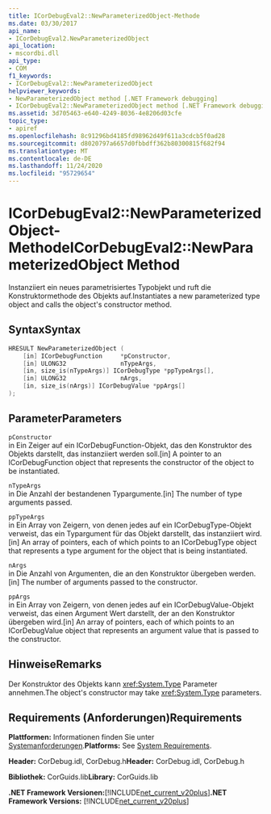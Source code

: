 ```yaml
---
title: ICorDebugEval2::NewParameterizedObject-Methode
ms.date: 03/30/2017
api_name:
- ICorDebugEval2.NewParameterizedObject
api_location:
- mscordbi.dll
api_type:
- COM
f1_keywords:
- ICorDebugEval2::NewParameterizedObject
helpviewer_keywords:
- NewParameterizedObject method [.NET Framework debugging]
- ICorDebugEval2::NewParameterizedObject method [.NET Framework debugging]
ms.assetid: 3d705463-e640-4249-8036-4e8206d03cfe
topic_type:
- apiref
ms.openlocfilehash: 8c91296bd4185fd98962d49f611a3cdcb5f0ad28
ms.sourcegitcommit: d8020797a6657d0fbbdff362b80300815f682f94
ms.translationtype: MT
ms.contentlocale: de-DE
ms.lasthandoff: 11/24/2020
ms.locfileid: "95729654"
---
```

# <a name="icordebugeval2newparameterizedobject-method"></a><span data-ttu-id="8a232-102">ICorDebugEval2::NewParameterizedObject-Methode</span><span class="sxs-lookup"><span data-stu-id="8a232-102">ICorDebugEval2::NewParameterizedObject Method</span></span>

<span data-ttu-id="8a232-103">Instanziiert ein neues parametrisiertes Typobjekt und ruft die Konstruktormethode des Objekts auf.</span><span class="sxs-lookup"><span data-stu-id="8a232-103">Instantiates a new parameterized type object and calls the object's constructor method.</span></span>  
  
## <a name="syntax"></a><span data-ttu-id="8a232-104">Syntax</span><span class="sxs-lookup"><span data-stu-id="8a232-104">Syntax</span></span>  
  
```cpp  
HRESULT NewParameterizedObject (  
    [in] ICorDebugFunction     *pConstructor,  
    [in] ULONG32               nTypeArgs,  
    [in, size_is(nTypeArgs)] ICorDebugType *ppTypeArgs[],  
    [in] ULONG32               nArgs,  
    [in, size_is(nArgs)] ICorDebugValue *ppArgs[]  
);  
```  
  
## <a name="parameters"></a><span data-ttu-id="8a232-105">Parameter</span><span class="sxs-lookup"><span data-stu-id="8a232-105">Parameters</span></span>  

 `pConstructor`  
 <span data-ttu-id="8a232-106">in Ein Zeiger auf ein ICorDebugFunction-Objekt, das den Konstruktor des Objekts darstellt, das instanziiert werden soll.</span><span class="sxs-lookup"><span data-stu-id="8a232-106">[in] A pointer to an ICorDebugFunction object that represents the constructor of the object to be instantiated.</span></span>  
  
 `nTypeArgs`  
 <span data-ttu-id="8a232-107">in Die Anzahl der bestandenen Typargumente.</span><span class="sxs-lookup"><span data-stu-id="8a232-107">[in] The number of type arguments passed.</span></span>  
  
 `ppTypeArgs`  
 <span data-ttu-id="8a232-108">in Ein Array von Zeigern, von denen jedes auf ein ICorDebugType-Objekt verweist, das ein Typargument für das Objekt darstellt, das instanziiert wird.</span><span class="sxs-lookup"><span data-stu-id="8a232-108">[in] An array of pointers, each of which points to an ICorDebugType object that represents a type argument for the object that is being instantiated.</span></span>  
  
 `nArgs`  
 <span data-ttu-id="8a232-109">in Die Anzahl von Argumenten, die an den Konstruktor übergeben werden.</span><span class="sxs-lookup"><span data-stu-id="8a232-109">[in] The number of arguments passed to the constructor.</span></span>  
  
 `ppArgs`  
 <span data-ttu-id="8a232-110">in Ein Array von Zeigern, von denen jedes auf ein ICorDebugValue-Objekt verweist, das einen Argument Wert darstellt, der an den Konstruktor übergeben wird.</span><span class="sxs-lookup"><span data-stu-id="8a232-110">[in] An array of pointers, each of which points to an ICorDebugValue object that represents an argument value that is passed to the constructor.</span></span>  
  
## <a name="remarks"></a><span data-ttu-id="8a232-111">Hinweise</span><span class="sxs-lookup"><span data-stu-id="8a232-111">Remarks</span></span>  

 <span data-ttu-id="8a232-112">Der Konstruktor des Objekts kann <xref:System.Type> Parameter annehmen.</span><span class="sxs-lookup"><span data-stu-id="8a232-112">The object's constructor may take <xref:System.Type> parameters.</span></span>  
  
## <a name="requirements"></a><span data-ttu-id="8a232-113">Requirements (Anforderungen)</span><span class="sxs-lookup"><span data-stu-id="8a232-113">Requirements</span></span>  

 <span data-ttu-id="8a232-114">**Plattformen:** Informationen finden Sie unter [Systemanforderungen](../../get-started/system-requirements.md).</span><span class="sxs-lookup"><span data-stu-id="8a232-114">**Platforms:** See [System Requirements](../../get-started/system-requirements.md).</span></span>  
  
 <span data-ttu-id="8a232-115">**Header:** CorDebug.idl, CorDebug.h</span><span class="sxs-lookup"><span data-stu-id="8a232-115">**Header:** CorDebug.idl, CorDebug.h</span></span>  
  
 <span data-ttu-id="8a232-116">**Bibliothek:** CorGuids.lib</span><span class="sxs-lookup"><span data-stu-id="8a232-116">**Library:** CorGuids.lib</span></span>  
  
 <span data-ttu-id="8a232-117">**.NET Framework Versionen:**[!INCLUDE[net_current_v20plus](../../../../includes/net-current-v20plus-md.md)]</span><span class="sxs-lookup"><span data-stu-id="8a232-117">**.NET Framework Versions:** [!INCLUDE[net_current_v20plus](../../../../includes/net-current-v20plus-md.md)]</span></span>

